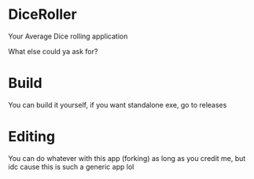 # DiceRoller

Your Average Dice rolling application

What else could ya ask for?

# Build

You can build it yourself, if you want standalone exe, go to releases

# Editing

You can do whatever with this app (forking) as long as you credit me, but idc cause this is such a generic app lol